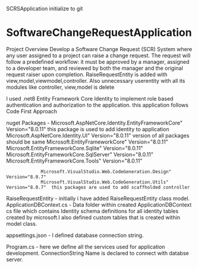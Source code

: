 SCRSApplication initialize to git 
# SoftwareChangeRequestApplication
Project Overview 
Develop a Software Change Request (SCR) System where any user assigned to a project can 
raise a change request. The request will follow a predefined workflow: it must be approved 
by a manager, assigned to a developer team, and reviewed by both the manager and the 
original request raiser upon completion. 
RaiseRequestEntity is added with view,model,viewmodel,controller.
Also unnecessary userentity with all its modules like controller, view,model is  delete



I used .net8 Entity Framework Core Identity to implement role based authentication and authorization to the application.
this application follows Code First Approach

nuget Packages - Microsoft.AspNetCore.Identity.EntityFrameworkCore" Version="8.0.11"  this package is used to add identity to application 
				 Microsoft.AspNetCore.Identity.UI" Version="8.0.11"                       version of all packages should be same
				 Microsoft.EntityFrameworkCore" Version="8.0.11" 
				 Microsoft.EntityFrameworkCore.Sqlite" Version="8.0.11"
				 Microsoft.EntityFrameworkCore.SqlServer" Version="8.0.11"
				 Microsoft.EntityFrameworkCore.Tools" Version="8.0.11"  

				 Microsoft.VisualStudio.Web.CodeGeneration.Design" Version="8.0.7"
				 Microsoft.VisualStudio.Web.CodeGeneration.Utils" Version="8.0.7"  this packages are used to add scaffholded controller

RaiseRequestEntity -      initially i have added RaiseRequestEntity class model.
ApplicationDBContext.cs - Data folder within created ApplicationDBContext cs file which contains Identity schema definitions for all 
                          identity tables created by microsoft.I also defined custom tables that is created within model class.

appsettings.json -       I defined database connection string.

Program.cs    -          here we define all the services used for application development. ConnectionString Name is declared to connect
                         with databse server.



